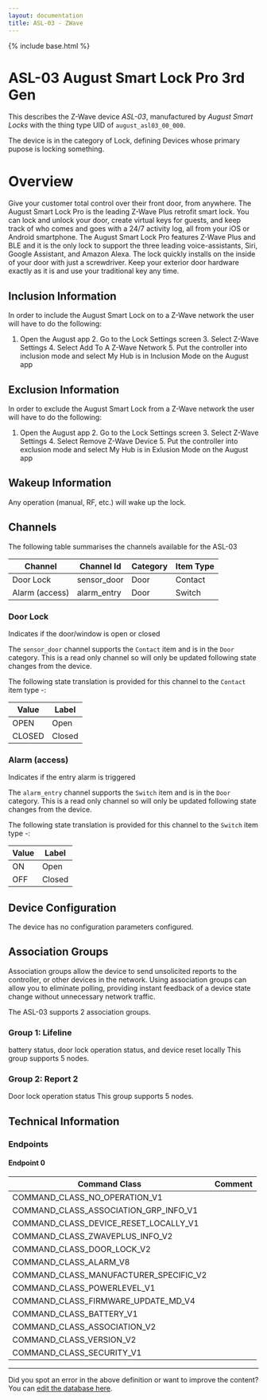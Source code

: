 ```yaml
---
layout: documentation
title: ASL-03 - ZWave
---
```


{% include base.html %}

# ASL-03 August Smart Lock Pro 3rd Gen
This describes the Z-Wave device *ASL-03*, manufactured by *August Smart Locks* with the thing type UID of ```august_asl03_00_000```.

The device is in the category of Lock, defining Devices whose primary pupose is locking something.

# Overview

Give your customer total control over their front door, from anywhere. The August Smart Lock Pro is the leading Z-Wave Plus retrofit smart lock. You can lock and unlock your door, create virtual keys for guests, and keep track of who comes and goes with a 24/7 activity log, all from your iOS or Android smartphone. The August Smart Lock Pro features Z-Wave Plus and BLE and it is the only lock to support the three leading voice-assistants, Siri, Google Assistant, and Amazon Alexa. The lock quickly installs on the inside of your door with just a screwdriver. Keep your exterior door hardware exactly as it is and use your traditional key any time.

## Inclusion Information

In order to include the August Smart Lock on to a Z-Wave network the user will have to do the following:  
 1. Open the August app 2. Go to the Lock Settings screen 3. Select Z-Wave Settings 4. Select Add To A Z-Wave Network 5. Put the controller into inclusion mode and select My Hub is in Inclusion Mode on the August app

## Exclusion Information

In order to exclude the August Smart Lock from a Z-Wave network the user will have to do the following:  
 1. Open the August app 2. Go to the Lock Settings screen 3. Select Z-Wave Settings 4. Select Remove Z-Wave Device 5. Put the controller into exclusion mode and select My Hub is in Exlusion Mode on the August app

## Wakeup Information

Any operation (manual, RF, etc.) will wake up the lock.

## Channels

The following table summarises the channels available for the ASL-03

| Channel | Channel Id | Category | Item Type |
|---------|------------|----------|-----------|
| Door Lock | sensor_door | Door | Contact | 
| Alarm (access) | alarm_entry | Door | Switch | 

### Door Lock

Indicates if the door/window is open or closed
        

The ```sensor_door``` channel supports the ```Contact``` item and is in the ```Door``` category. This is a read only channel so will only be updated following state changes from the device.

The following state translation is provided for this channel to the ```Contact``` item type -:

| Value | Label     |
|-------|-----------|
| OPEN | Open |
| CLOSED | Closed |

### Alarm (access)

Indicates if the entry alarm is triggered
        

The ```alarm_entry``` channel supports the ```Switch``` item and is in the ```Door``` category. This is a read only channel so will only be updated following state changes from the device.

The following state translation is provided for this channel to the ```Switch``` item type -:

| Value | Label     |
|-------|-----------|
| ON | Open |
| OFF | Closed |



## Device Configuration

The device has no configuration parameters configured.

## Association Groups

Association groups allow the device to send unsolicited reports to the controller, or other devices in the network. Using association groups can allow you to eliminate polling, providing instant feedback of a device state change without unnecessary network traffic.

The ASL-03 supports 2 association groups.

### Group 1: Lifeline

battery status, door lock operation status, and device reset locally
This group supports 5 nodes.

### Group 2: Report 2

Door lock operation status
This group supports 5 nodes.

## Technical Information

### Endpoints

#### Endpoint 0

| Command Class | Comment |
|---------------|---------|
| COMMAND_CLASS_NO_OPERATION_V1| |
| COMMAND_CLASS_ASSOCIATION_GRP_INFO_V1| |
| COMMAND_CLASS_DEVICE_RESET_LOCALLY_V1| |
| COMMAND_CLASS_ZWAVEPLUS_INFO_V2| |
| COMMAND_CLASS_DOOR_LOCK_V2| |
| COMMAND_CLASS_ALARM_V8| |
| COMMAND_CLASS_MANUFACTURER_SPECIFIC_V2| |
| COMMAND_CLASS_POWERLEVEL_V1| |
| COMMAND_CLASS_FIRMWARE_UPDATE_MD_V4| |
| COMMAND_CLASS_BATTERY_V1| |
| COMMAND_CLASS_ASSOCIATION_V2| |
| COMMAND_CLASS_VERSION_V2| |
| COMMAND_CLASS_SECURITY_V1| |

---

Did you spot an error in the above definition or want to improve the content?
You can [edit the database here](http://www.cd-jackson.com/index.php/zwave/zwave-device-database/zwave-device-list/devicesummary/743).

